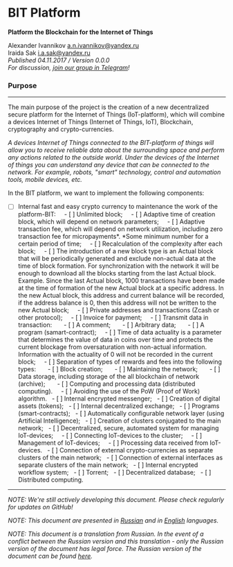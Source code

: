 # BIT Platform #################################################################

**Platform the Blockchain for the Internet of Things**

Alexander Ivannikov a.n.ivannikov@yandex.ru  
Iraida Sak i.a.sak@yandex.ru  
*Published 04.11.2017 / Version 0.0.0*  
*For discussion, [join our group in Telegram](https://t.me/bit-platform)!*

### Purpose ####################################################################

--------------------------------------------------------------------------------

The main purpose of the project is the creation of a new decentralized secure platform for the Internet of Things (IoT-platform), which will combine a devices Internet of Things (Internet of Things, IoT), Blockchain, cryptography and crypto-currencies.

*A devices Internet of Things connected to the BIT-platform of things will allow you to receive reliable data about the surrounding space and perform any actions related to the outside world. Under the devices of the Internet of things you can understand any device that can be connected to the network. For example, robots, "smart" technology, control and automation tools, mobile devices, etc.*

In the BIT platform, we want to implement the following components:  
  - [ ] Internal fast and easy crypto currency to maintenance the work of the platform-BIT:
    - [ ] Unlimited block;
    - [ ] Adaptive time of creation block, which will depend on network parameters;
    - [ ] Adaptive transaction fee, which will depend on network utilization, including zero transaction fee for micropayments*. *Some minimum number for a certain period of time;
    - [ ] Recalculation of the complexity after each block;
    - [ ] The introduction of a new block type is an Actual block that will be periodically generated and exclude non-actual data at the time of block formation. For synchronization with the network it will be enough to download all the blocks starting from the last Actual block. Example. Since the last Actual block, 1000 transactions have been made at the time of formation of the new Actual block at a specific address. In the new Actual block, this address and current balance will be recorded, if the address balance is 0, then this address will not be written to the new Actual block;
    - [ ] Private addresses and transactions (Zcash or other protocol);
    - [ ] Invoice for payment;
    - [ ] Transmit data in transaction:
      - [ ] A comment;
      - [ ] Arbitrary data;
      - [ ] A program (samart-contract);
    - [ ] Time of data actuality is a parameter that determines the value of data in coins over time and protects the current blockage from oversaturation with non-actual information. Information with the actuality of 0 will not be recorded in the current block;
    - [ ] Separation of types of rewards and fees into the following types:
      - [ ] Block creation;
      - [ ] Maintaining the network;
      - [ ] Data storage, including storage of the all blockchain of network (archive);
      - [ ] Computing and processing data (distributed computing).
    - [ ] Avoiding the use of the PoW (Proof of Work) algorithm.
  - [ ] Internal encrypted messenger;
  - [ ] Creation of digital assets (tokens);
  - [ ] Internal decentralized exchange;
  - [ ] Programs (smart-contracts);
  - [ ] Automatically configurable network layer (using Artificial Intelligence);
  - [ ] Creation of clusters conjugated to the main network;
  - [ ] Decentralized, secure, automated system for managing IoT-devices;
    - [ ] Connecting IoT-devices to the cluster;
    - [ ] Management of IoT-devices;
    - [ ] Processing data received from IoT-devices.
  - [ ] Connection of external crypto-currencies as separate clusters of the main network;
  - [ ] Connection of external interfaces as separate clusters of the main network;
  - [ ] Internal encrypted workflow system;
  - [ ] Torrent;
  - [ ] Decentralized database;
  - [ ] Distributed computing.

--------------------------------------------------------------------------------

*NOTE: We're still actively developing this document. Please check regularly for updates on GitHub!*

*NOTE: This document are presented in [Russian](PURPOSE_RU.md "PURPOSE_RU.md") and in [English](PURPOSE.md "PURPOSE.md") languages.*

*NOTE: This document is a translation from Russian. In the event of a conflict between the Russian version and this translation - only the Russian version of the document has legal force. The Russian version of the document can be found [here](PURPOSE_RU.md "PURPOSE_RU.md").*
